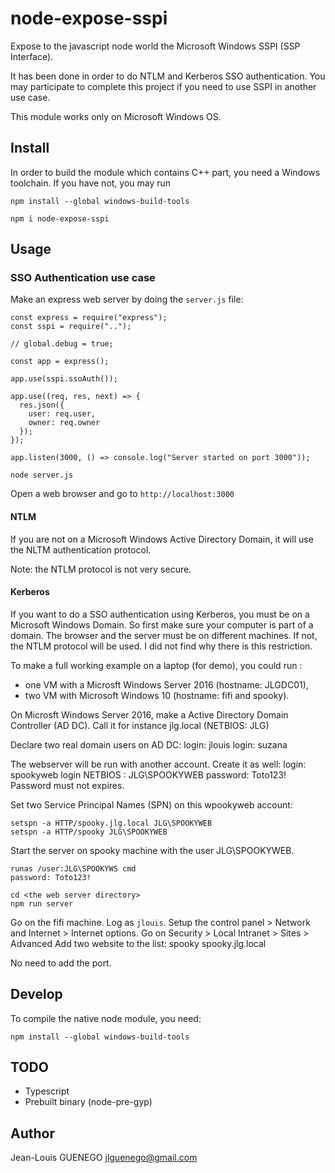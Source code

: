 # node-expose-sspi

Expose to the javascript node world the Microsoft Windows SSPI (SSP Interface).

It has been done in order to do NTLM and Kerberos SSO authentication.
You may participate to complete this project if you need to use SSPI in another use case.

This module works only on Microsoft Windows OS.

## Install

In order to build the module which contains C++ part, you need a Windows toolchain.
If you have not, you may run

```
npm install --global windows-build-tools
```



```
npm i node-expose-sspi
```

## Usage

### SSO Authentication use case

Make an express web server by doing the `server.js` file:

```
const express = require("express");
const sspi = require("..");

// global.debug = true;

const app = express();

app.use(sspi.ssoAuth());

app.use((req, res, next) => {
  res.json({
    user: req.user,
    owner: req.owner
  });
});

app.listen(3000, () => console.log("Server started on port 3000"));
```

```
node server.js
```

Open a web browser and go to `http://localhost:3000`

#### NTLM

If you are not on a Microsoft Windows Active Directory Domain, it will use the NLTM authentication protocol.

Note: the NTLM protocol is not very secure.

#### Kerberos

If you want to do a SSO authentication using Kerberos, you must be on a Microsoft Windows Domain.
So first make sure your computer is part of a domain.
The browser and the server must be on different machines. If not, the NTLM protocol will be used.
I did not find why there is this restriction.


To make a full working example on a laptop (for demo), 
you could run :
- one VM with a Microsft Windows Server 2016 (hostname: JLGDC01),
- two VM with Microsoft Windows 10 (hostname: fifi and spooky).

On Microsft Windows Server 2016, make a Active Directory Domain Controller (AD DC).
Call it for instance jlg.local (NETBIOS: JLG)

Declare two real domain users on AD DC:
login: jlouis
login: suzana

The webserver will be run with another account. Create it as well:
login: spookyweb
login NETBIOS : JLG\SPOOKYWEB
password: Toto123!
Password must not expires.

Set two Service Principal Names (SPN) on this wpookyweb account:
```
setspn -a HTTP/spooky.jlg.local JLG\SPOOKYWEB
setspn -a HTTP/spooky JLG\SPOOKYWEB
```

Start the server on spooky machine with the user JLG\SPOOKYWEB.
```
runas /user:JLG\SPOOKYWS cmd
password: Toto123!

cd <the web server directory>
npm run server
```

Go on the fifi machine. Log as `jlouis`.
Setup the control panel > Network and Internet > Internet options.
Go on Security > Local Intranet > Sites > Advanced
Add two website to the list:
spooky
spooky.jlg.local

No need to add the port.


## Develop

To compile the native node module, you need:
```
npm install --global windows-build-tools
```


## TODO

- Typescript
- Prebuilt binary (node-pre-gyp)

## Author

Jean-Louis GUENEGO <jlguenego@gmail.com>
